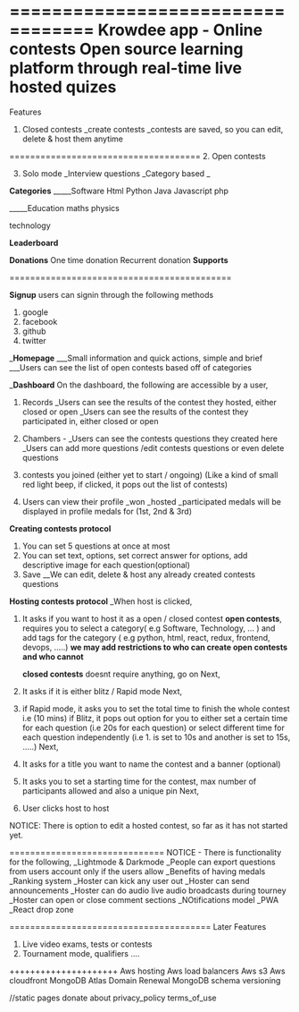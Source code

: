 ==================================
Krowdee app - Online contests
Open source learning platform through real-time live hosted quizes
================================
Features
1. Closed contests
_create contests
_contests are saved, so you can edit, delete & host them anytime


=====================================
2. Open contests


3. Solo mode
_Interview questions
_Category based
_

__Categories__
_____Software
  Html
  Python
  Java
  Javascript
  php

_____Education
   maths
   physics
   


   technology


__Leaderboard__


__Donations__
One time donation
Recurrent donation
__Supports__

===========================================

__Signup__
users can signin through the following methods
1. google
2. facebook
3. github
4. twitter

___Homepage__
___Small information and quick actions, simple and brief
___Users can see the list of open contests based off of categories

___Dashboard__
On the dashboard, the following are accessible by a user,
1. Records 
_Users can see the results of the contest they hosted, either closed or open
_Users can see the results of the contest they participated in, either closed or open

2. Chambers - 
_Users can see the contests questions they created here 
_Users can add more questions /edit contests questions or even delete questions

3. contests you joined (either yet to start / ongoing) (Like a kind of small red light beep, if clicked, it pops out the list of contests)

4. Users can view their profile
_won 
_hosted
_participated
medals will be displayed in profile
medals for (1st, 2nd & 3rd)


__Creating contests protocol__
1. You can set 5 questions at once at most
2. You can set text, options, set correct answer for options, add descriptive image for each question(optional)
3. Save
__We can edit, delete & host any already created contests questions

__Hosting contests protocol__
_When host is clicked, 
1. It asks if you want to host it as a open / closed contest
   __open contests__, requires you to select a category( e.g Software, Technology, ... ) and add tags for the category ( e.g python, html, react, redux, frontend, devops, .....) 
   **we may add restrictions to who can create open contests and who cannot**

   __closed contests__ doesnt require anything, go on
Next,
2. It asks if it is either blitz / Rapid mode
Next,
3. if Rapid mode, it asks you to set the total time to finish the whole contest i.e (10 mins)
   if Blitz, it pops out option for you to either set a certain time for each question (i.e 20s for each question) or select different time for each question independently (i.e 1. is set to 10s and another is set to 15s, .....)
Next,
4. It asks for a title you want to name the contest and a banner (optional)
5. It asks you to set a starting time for the contest, max number of participants allowed  and also a unique pin
Next,
6. User clicks host to host

NOTICE: There is option to edit a hosted contest, so far as it has not started yet.

==============================
NOTICE - There is functionality for the following,
_Lightmode & Darkmode
_People can export questions from users account only if the users allow
_Benefits of having medals
_Ranking system
_Hoster can kick any user out
_Hoster can send announcements
_Hoster can do audio live audio broadcasts during tourney 
_Hoster can open or close comment sections
_NOtifications model
_PWA
_React drop zone




=======================================
Later Features
1. Live video exams, tests or contests
2. Tournament mode, qualifiers ....

+++++++++++++++++++++
Aws hosting
Aws load balancers
Aws s3
Aws cloudfront
MongoDB Atlas
Domain Renewal
MongoDB schema versioning






//static pages
donate
about
privacy_policy
terms_of_use